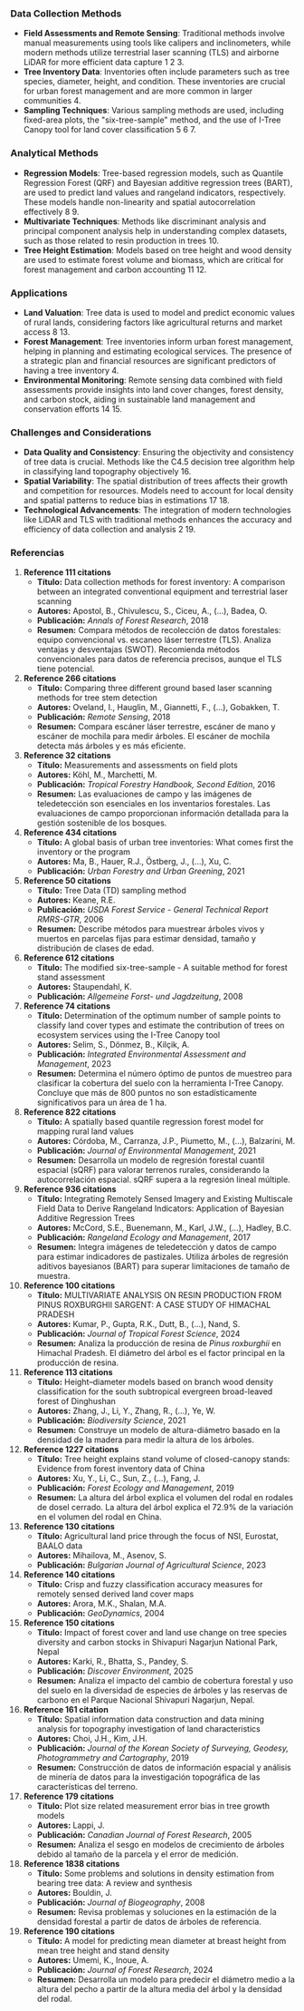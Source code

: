 ### **Data Collection Methods**

- **Field Assessments and Remote Sensing**: Traditional methods involve manual measurements using tools like calipers and inclinometers, while modern methods utilize terrestrial laser scanning (TLS) and airborne LiDAR for more efficient data capture 1 2 3.
- **Tree Inventory Data**: Inventories often include parameters such as tree species, diameter, height, and condition. These inventories are crucial for urban forest management and are more common in larger communities 4.
- **Sampling Techniques**: Various sampling methods are used, including fixed-area plots, the "six-tree-sample" method, and the use of I-Tree Canopy tool for land cover classification 5 6 7.

### **Analytical Methods**

- **Regression Models**: Tree-based regression models, such as Quantile Regression Forest (QRF) and Bayesian additive regression trees (BART), are used to predict land values and rangeland indicators, respectively. These models handle non-linearity and spatial autocorrelation effectively 8 9.
- **Multivariate Techniques**: Methods like discriminant analysis and principal component analysis help in understanding complex datasets, such as those related to resin production in trees 10.
- **Tree Height Estimation**: Models based on tree height and wood density are used to estimate forest volume and biomass, which are critical for forest management and carbon accounting 11 12.

### **Applications**

- **Land Valuation**: Tree data is used to model and predict economic values of rural lands, considering factors like agricultural returns and market access 8 13.
- **Forest Management**: Tree inventories inform urban forest management, helping in planning and estimating ecological services. The presence of a strategic plan and financial resources are significant predictors of having a tree inventory 4.
- **Environmental Monitoring**: Remote sensing data combined with field assessments provide insights into land cover changes, forest density, and carbon stock, aiding in sustainable land management and conservation efforts 14 15.

### **Challenges and Considerations**

- **Data Quality and Consistency**: Ensuring the objectivity and consistency of tree data is crucial. Methods like the C4.5 decision tree algorithm help in classifying land topography objectively 16.
- **Spatial Variability**: The spatial distribution of trees affects their growth and competition for resources. Models need to account for local density and spatial patterns to reduce bias in estimations 17 18.
- **Technological Advancements**: The integration of modern technologies like LiDAR and TLS with traditional methods enhances the accuracy and efficiency of data collection and analysis 2 19.


### Referencias
1.  **Reference 111 citations**
    *   **Título:** Data collection methods for forest inventory: A comparison between an integrated conventional equipment and terrestrial laser scanning
    *   **Autores:** Apostol, B., Chivulescu, S., Ciceu, A., (...), Badea, O.
    *   **Publicación:** *Annals of Forest Research*, 2018
    *   **Resumen:** Compara métodos de recolección de datos forestales: equipo convencional vs. escaneo láser terrestre (TLS). Analiza ventajas y desventajas (SWOT). Recomienda métodos convencionales para datos de referencia precisos, aunque el TLS tiene potencial.
2.  **Reference 266 citations**
    *   **Título:** Comparing three different ground based laser scanning methods for tree stem detection
    *   **Autores:** Oveland, I., Hauglin, M., Giannetti, F., (...), Gobakken, T.
    *   **Publicación:** *Remote Sensing*, 2018
    *   **Resumen:** Compara escáner láser terrestre, escáner de mano y escáner de mochila para medir árboles. El escáner de mochila detecta más árboles y es más eficiente.
3.  **Reference 32 citations**
    *   **Título:** Measurements and assessments on field plots
    *   **Autores:** Köhl, M., Marchetti, M.
    *   **Publicación:** *Tropical Forestry Handbook, Second Edition*, 2016
    *   **Resumen:** Las evaluaciones de campo y las imágenes de teledetección son esenciales en los inventarios forestales. Las evaluaciones de campo proporcionan información detallada para la gestión sostenible de los bosques.
4.  **Reference 434 citations**
    *   **Título:** A global basis of urban tree inventories: What comes first the inventory or the program
    *   **Autores:** Ma, B., Hauer, R.J., Östberg, J., (...), Xu, C.
    *   **Publicación:** *Urban Forestry and Urban Greening*, 2021
5.  **Reference 50 citations**
    *   **Título:** Tree Data (TD) sampling method
    *   **Autores:** Keane, R.E.
    *   **Publicación:** *USDA Forest Service - General Technical Report RMRS-GTR*, 2006
    *   **Resumen:** Describe métodos para muestrear árboles vivos y muertos en parcelas fijas para estimar densidad, tamaño y distribución de clases de edad.
6.  **Reference 612 citations**
    *   **Título:** The modified six-tree-sample - A suitable method for forest stand assessment
    *   **Autores:** Staupendahl, K.
    *   **Publicación:** *Allgemeine Forst- und Jagdzeitung*, 2008
7.  **Reference 74 citations**
    *   **Título:** Determination of the optimum number of sample points to classify land cover types and estimate the contribution of trees on ecosystem services using the I-Tree Canopy tool
    *   **Autores:** Selim, S., Dönmez, B., Kilçik, A.
    *   **Publicación:** *Integrated Environmental Assessment and Management*, 2023
    *   **Resumen:** Determina el número óptimo de puntos de muestreo para clasificar la cobertura del suelo con la herramienta I-Tree Canopy. Concluye que más de 800 puntos no son estadísticamente significativos para un área de 1 ha.
8.  **Reference 822 citations**
    *   **Título:** A spatially based quantile regression forest model for mapping rural land values
    *   **Autores:** Córdoba, M., Carranza, J.P., Piumetto, M., (...), Balzarini, M.
    *   **Publicación:** *Journal of Environmental Management*, 2021
    *   **Resumen:** Desarrolla un modelo de regresión forestal cuantil espacial (sQRF) para valorar terrenos rurales, considerando la autocorrelación espacial. sQRF supera a la regresión lineal múltiple.
9.  **Reference 936 citations**
    *   **Título:** Integrating Remotely Sensed Imagery and Existing Multiscale Field Data to Derive Rangeland Indicators: Application of Bayesian Additive Regression Trees
    *   **Autores:** McCord, S.E., Buenemann, M., Karl, J.W., (...), Hadley, B.C.
    *   **Publicación:** *Rangeland Ecology and Management*, 2017
    *   **Resumen:** Integra imágenes de teledetección y datos de campo para estimar indicadores de pastizales. Utiliza árboles de regresión aditivos bayesianos (BART) para superar limitaciones de tamaño de muestra.
10. **Reference 100 citations**
    *   **Título:** MULTIVARIATE ANALYSIS ON RESIN PRODUCTION FROM PINUS ROXBURGHII SARGENT: A CASE STUDY OF HIMACHAL PRADESH
    *   **Autores:** Kumar, P., Gupta, R.K., Dutt, B., (...), Nand, S.
    *   **Publicación:** *Journal of Tropical Forest Science*, 2024
    *   **Resumen:** Analiza la producción de resina de *Pinus roxburghii* en Himachal Pradesh. El diámetro del árbol es el factor principal en la producción de resina.
11. **Reference 113 citations**
    *   **Título:** Height–diameter models based on branch wood density classification for the south subtropical evergreen broad-leaved forest of Dinghushan
    *   **Autores:** Zhang, J., Li, Y., Zhang, R., (...), Ye, W.
    *   **Publicación:** *Biodiversity Science*, 2021
    *   **Resumen:** Construye un modelo de altura-diámetro basado en la densidad de la madera para medir la altura de los árboles.
12. **Reference 1227 citations**
    *   **Título:** Tree height explains stand volume of closed-canopy stands: Evidence from forest inventory data of China
    *   **Autores:** Xu, Y., Li, C., Sun, Z., (...), Fang, J.
    *   **Publicación:** *Forest Ecology and Management*, 2019
    *   **Resumen:** La altura del árbol explica el volumen del rodal en rodales de dosel cerrado. La altura del árbol explica el 72.9% de la variación en el volumen del rodal en China.
13. **Reference 130 citations**
    *   **Título:** Agricultural land price through the focus of NSI, Eurostat, BAALO data
    *   **Autores:** Mihailova, M., Asenov, S.
    *   **Publicación:** *Bulgarian Journal of Agricultural Science*, 2023
14. **Reference 140 citations**
    *   **Título:** Crisp and fuzzy classification accuracy measures for remotely sensed derived land cover maps
    *   **Autores:** Arora, M.K., Shalan, M.A.
    *   **Publicación:** *GeoDynamics*, 2004
15. **Reference 150 citations**
    *   **Título:** Impact of forest cover and land use change on tree species diversity and carbon stocks in Shivapuri Nagarjun National Park, Nepal
    *   **Autores:** Karki, R., Bhatta, S., Pandey, S.
    *   **Publicación:** *Discover Environment*, 2025
    *   **Resumen:** Analiza el impacto del cambio de cobertura forestal y uso del suelo en la diversidad de especies de árboles y las reservas de carbono en el Parque Nacional Shivapuri Nagarjun, Nepal.
16. **Reference 161 citation**
    *   **Título:** Spatial information data construction and data mining analysis for topography investigation of land characteristics
    *   **Autores:** Choi, J.H., Kim, J.H.
    *   **Publicación:** *Journal of the Korean Society of Surveying, Geodesy, Photogrammetry and Cartography*, 2019
    *   **Resumen:** Construcción de datos de información espacial y análisis de minería de datos para la investigación topográfica de las características del terreno.
17. **Reference 179 citations**
    *   **Título:** Plot size related measurement error bias in tree growth models
    *   **Autores:** Lappi, J.
    *   **Publicación:** *Canadian Journal of Forest Research*, 2005
    *   **Resumen:** Analiza el sesgo en modelos de crecimiento de árboles debido al tamaño de la parcela y el error de medición.
18. **Reference 1838 citations**
    *   **Título:** Some problems and solutions in density estimation from bearing tree data: A review and synthesis
    *   **Autores:** Bouldin, J.
    *   **Publicación:** *Journal of Biogeography*, 2008
    *   **Resumen:** Revisa problemas y soluciones en la estimación de la densidad forestal a partir de datos de árboles de referencia.
19. **Reference 190 citations**
    *   **Título:** A model for predicting mean diameter at breast height from mean tree height and stand density
    *   **Autores:** Umemi, K., Inoue, A.
    *   **Publicación:** *Journal of Forest Research*, 2024
    *   **Resumen:** Desarrolla un modelo para predecir el diámetro medio a la altura del pecho a partir de la altura media del árbol y la densidad del rodal.